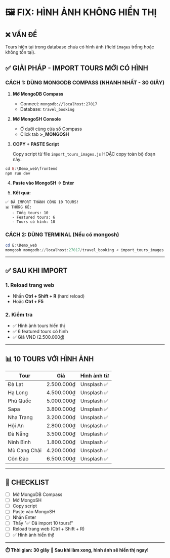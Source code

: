 # 🖼️ FIX: HÌNH ẢNH KHÔNG HIỂN THỊ

## ❌ VẤN ĐỀ
Tours hiện tại trong database chưa có hình ảnh (field `images` trống hoặc không tồn tại).

## ✅ GIẢI PHÁP - IMPORT TOURS MỚI CÓ HÌNH

### CÁCH 1: DÙNG MONGODB COMPASS (NHANH NHẤT - 30 GIÂY)

1. **Mở MongoDB Compass**
   - Connect: `mongodb://localhost:27017`
   - Database: `travel_booking`

2. **Mở MongoSH Console**
   - Ở dưới cùng cửa sổ Compass
   - Click tab **>_MONGOSH**

3. **COPY + PASTE Script**
   
   Copy script từ file `import_tours_images.js` HOẶC copy toàn bộ đoạn này:

```javascript
cd E:\Demo_web\frontend
npm run dev
```

4. **Paste vào MongoSH → Enter**

5. **Kết quả:**
```
✅ ĐÃ IMPORT THÀNH CÔNG 10 TOURS!
📊 THỐNG KÊ:
   - Tổng tours: 10
   - Featured tours: 6
   - Tours có hình: 10
```

### CÁCH 2: DÙNG TERMINAL (Nếu có mongosh)

```powershell
cd E:\Demo_web
mongosh mongodb://localhost:27017/travel_booking < import_tours_images.js
```

---

## ✅ SAU KHI IMPORT

### 1. Reload trang web
- Nhấn **Ctrl + Shift + R** (hard reload)
- Hoặc **Ctrl + F5**

### 2. Kiểm tra
- ✅ Hình ảnh tours hiển thị
- ✅ 6 featured tours có hình
- ✅ Giá VNĐ (2.500.000₫)

---

## 📊 10 TOURS VỚI HÌNH ẢNH

| Tour | Giá | Hình ảnh từ |
|------|-----|-------------|
| Đà Lạt | 2.500.000₫ | Unsplash ✅ |
| Hạ Long | 4.500.000₫ | Unsplash ✅ |
| Phú Quốc | 5.000.000₫ | Unsplash ✅ |
| Sapa | 3.800.000₫ | Unsplash ✅ |
| Nha Trang | 3.200.000₫ | Unsplash ✅ |
| Hội An | 2.800.000₫ | Unsplash ✅ |
| Đà Nẵng | 3.500.000₫ | Unsplash ✅ |
| Ninh Bình | 1.800.000₫ | Unsplash ✅ |
| Mù Cang Chải | 4.200.000₫ | Unsplash ✅ |
| Côn Đảo | 6.500.000₫ | Unsplash ✅ |

---

## 🎯 CHECKLIST

- [ ] Mở MongoDB Compass
- [ ] Mở MongoSH
- [ ] Copy script
- [ ] Paste vào MongoSH
- [ ] Nhấn Enter
- [ ] Thấy "✅ Đã import 10 tours!"
- [ ] Reload trang web (Ctrl + Shift + R)
- [ ] ✅ Hình ảnh hiển thị!

---

**⏱️ Thời gian: 30 giây**
**🎉 Sau khi làm xong, hình ảnh sẽ hiển thị ngay!**
